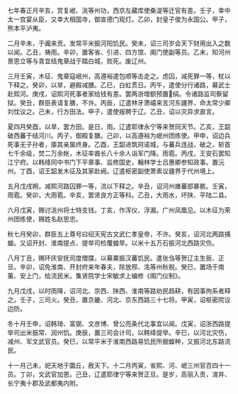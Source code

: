 七年春正月辛亥，赏复岷、洮等州功，西京左藏库使桑湜等迁官有差。壬子，幸中太一宫宴从臣，又幸大相国寺，御宣德门观灯。乙卯，封皇子俊为永国公。甲子，熊本平泸夷。

二月辛未，于阗来贡。发常平米振河阳饥民。癸未，诏三司岁会天下财用出入之数以闻。乙丑，祷雨。辛卯，置客省、引进、四方馆、阁门使副等员。乙未，知河州景思立等与青宜结鬼章战于踏白城，败死。废辽州。

三月壬寅，木征、鬼章寇岷州，高遵裕遣包顺等击走之。虑囚，减死罪一等，杖以下释之。癸卯，以旱，避殿减膳。乙巳，白虹贯日。丙午，遣使分行诸路，募武士赴熙河。庚戌，诏熙河死事者家给钱有差。罢两浙增额预置绢。令诸路监司察留狱。癸丑，群臣表请复膳，不许。丙辰，辽遣林牙萧禧来言河东疆界，命太常少卿刘忱议之。己未，行方田法。甲子，遣使报聘于辽。乙丑，诏以灾异求直言。

夏四月癸酉，以旱，罢方田。是日，雨。辽遣耶律永宁等来贺同天节。乙亥，王韶破西蕃于结河川。丙子，御殿复膳。己卯，以高遵裕为岷州团练使。甲申，诏边兵死事无子孙者，廪其亲属终身。乙酉，王韶进筑珂诺城，与蕃兵连战，破之，斩首七千余级，焚二万余帐，木征率酋长八十余人诣军门降。雨雹。丙戌，王安石罢知江宁府。以韩绛同中书门下平章事、监修国史，翰林学士吕惠卿参知政事。置沅州。丁酉，诏王韶发木征及其家赴阙。辽遣枢密副使萧素议疆界于代州境上。

五月戊戌朔，减熙河路囚罪一等，流以下释之。辛丑，诏河州瘗蕃部暴骸。壬寅，雨雹。癸卯，大雨雹。辛亥，罢贤良方正等科。乙丑，大雨水，坏陕、平陆二县。

六月戊寅，赐讨洮州将士特支钱。丁亥，作浑仪、浮漏。广州凤凰见。以木征为荣州团练使，赐姓名赵思忠。

秋七月癸卯，群臣五上尊号曰绍天宪古文武仁孝皇帝，不许。癸亥，诏河北两路捕蝗。又诏开封、淮南提点、提举司检覆蝗旱。以米十五万石振河北西路灾伤。

八月丁丑，赐环庆安抚司度僧牒，以募粟振汉蕃饥民。遣张刍等贺辽主生辰、正旦。辛卯，诏免淮南、开封府来年春夫，除放邢、洺等州秋税。癸巳，置场于南薰、安上门，给流民米。集贤院学士宋敏求上编修《阁门仪制》。

九月戊戌，以时雨降，诏河北、京西、陕西、淮南等路劝民趋耕，有因事拘系者释之。壬子，三司火。癸丑，置京畿、河北、京东西路三十七将。甲寅，诏枢密院议边防。

冬十月壬申，诏韩琦、富弼、文彦博、曾公亮条代北事宜以闻。戊寅，诏浙西路提举司出米振常、润州饥。庚辰，置三司会计司，以韩绛提举。辛巳，以河北灾伤，减州、军文武官员。癸巳，以常平米于淮南西路易饥民所掘蝗种，又振河北东路流民。

十一月己未，祀天地于圜丘，赦天下。十二月丙寅，省熙、河、岷三州官百四十一员。丁卯，文武官加恩。己丑，辽遣耶律宁等来贺正旦。是岁，高丽入贡，淯井、长宁夷十郡及武都夷内附。